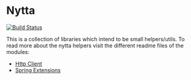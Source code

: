 # Nytta

[![Build Status](https://travis-ci.org/Timeular/nytta.svg?branch=master)](https://travis-ci.org/Timeular/nytta)

This is a collection of libraries which intend to be small helpers/utils.
To read more about the nytta helpers visit the different readme files of the modules:

* [Http Client](http-client/README.md)
* [Spring Extensions](spring-ext/README.md)
